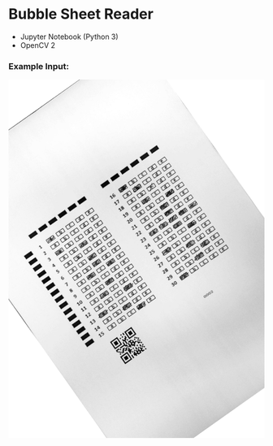 # Bubble Sheet Reader
- Jupyter Notebook (Python 3)
- OpenCV 2

### Example Input:
![pattern_0002_scan_rotate](https://github.com/Lothav/bubble_sheet_reader/blob/master/data/pattern_0002_scan_rotate.png)
